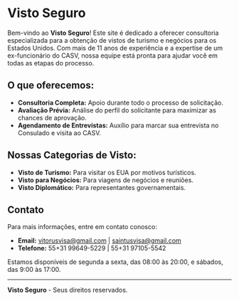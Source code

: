 # Visto Seguro

Bem-vindo ao **Visto Seguro**! Este site é dedicado a oferecer consultoria especializada para a obtenção de vistos de turismo e negócios para os Estados Unidos. Com mais de 11 anos de experiência e a expertise de um ex-funcionário do CASV, nossa equipe está pronta para ajudar você em todas as etapas do processo.

## O que oferecemos:

- **Consultoria Completa:** Apoio durante todo o processo de solicitação.
- **Avaliação Prévia:** Análise do perfil do solicitante para maximizar as chances de aprovação.
- **Agendamento de Entrevistas:** Auxílio para marcar sua entrevista no Consulado e visita ao CASV.

## Nossas Categorias de Visto:

- **Visto de Turismo:** Para visitar os EUA por motivos turísticos.
- **Visto para Negócios:** Para viagens de negócios e reuniões.
- **Visto Diplomático:** Para representantes governamentais.

## Contato

Para mais informações, entre em contato conosco:

- **Email:** [vitorusvisa@gmail.com](mailto:vitorusvisa@gmail.com) | [saintusvisa@gmail.com](mailto:saintusvisa@gmail.com)
- **Telefone:** 55+31 99649-5229 | 55+31 97105-5542

Estamos disponíveis de segunda a sexta, das 08:00 às 20:00, e sábados, das 9:00 às 17:00.

---

**Visto Seguro** - Seus direitos reservados.

